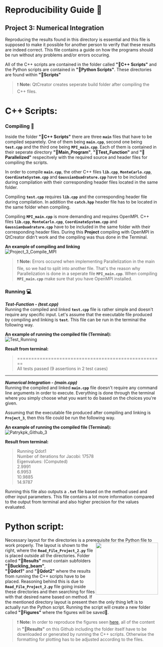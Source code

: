 # Reproducibility Guide :closed_book:


## Project 3: Numerical Integration

Reproducing the results found in this directory is essential and this file is supposed
to make it possible for another person to verify that these results are indeed correct.
This file contains a guide on how the programs should be run without any problems and/or errors occuring.

All of the C++ scripts are contained in the folder called **":file_folder:C++ Scripts"** and the Python scripts are contained in **":file_folder:Python Scripts"**. These directories are found within  **":file_folder:Scripts"**

> :exclamation: **Note:** QtCreator creates seperate build folder after compiling the C++ files.

# C++ Scripts:
### Compiling :link:
Inside the folder **":file_folder:C++ Scripts"** there are three **``main``** files that have to be compiled separetely. One of them being **``main.cpp``**, second one being **``test.cpp``** and the third one being **``MPI_main.cpp``**. Each of them is contained in their seperate directory **":file_folder:Main_Program"**, **":file_folder:Test_Function"** and **":file_folder:Parallelized"** respecitvely with the required source and header files for compiling the scripts.

In order to compile **``main.cpp``**, the other C++ files **``lib.cpp``**, **``MonteCarlo.cpp``**, **``CoordinateSystem.cpp``** and **``GaussianQuadrature.cpp``** have to be included during compilation with their corresponding header files located in the same folder. 

Compiling **``test.cpp``** requires **``lib.cpp``** and the corresponding header file during compilation. In addition the **``catch.hpp``** header file has to be located in the same folder when compiling.

Compiling **``MPI_main.cpp``** is more demanding and requires OpenMPI. C++ files **``lib.cpp``**, **``MonteCarlo.cpp``**, **``CoordinateSystem.cpp``** and **``GaussianQuadrature.cpp``** have to be included in the same folder with their corresponding header files. During this **Project** compiling with OpenMPI in QtCreator didn't work and the compiling was thus done in the Terminal.

**An example of compiling and linking**  
![Project_3_Compile_MPI](https://user-images.githubusercontent.com/54407312/67159388-23797980-f344-11e9-9eb9-fde14aacc733.png)


> :exclamation: **Note:** Errors occured when implementing Parallelization in the main file, so we had to split into another file. That's the reason why Parallelization is done in a seperate file **``MPI_main.cpp``**. When compiling **``MPI_main.cpp``** make sure that you have OpenMPI installed.



### Running :computer:   
***Test-Function - (test.cpp)***  
Running the compiled and linked **``test.cpp``** file is rather simple and doesn't require any specific input. Let's assume  that the executable file produced by compiling and linking is **``test``**. This file can be run in the terminal the following way.

**An example of running the compiled file (Terminal):**  
![Test_Running](https://user-images.githubusercontent.com/54407312/67162027-91339e80-f360-11e9-948c-8c99f60bb6ee.png)

**Result from terminal:**  
> ====================================================  
> All tests passed (9 assertions in 2 test cases)

___
***Numerical Integration - (main.cpp)***  
Running the compiled and linked **``main.cpp``** file doesn't require any command line arguments in order to execute. Everything is done through the terminal where you simply choose what you want to do based on the choices you're given.

Assuming that the executable file produced after compiling and linking is **``Project_3``**, then this file could be run the following way.

**An example of running the compiled file (Terminal):**  
![Patrykpk_Github_3](https://user-images.githubusercontent.com/54407312/67162195-1d929100-f362-11e9-8ad3-f802f620c302.png)


**Result from terminal:**  
>Running Qdot1  
>Number of iterations for Jacobi: 17578  
>Eigenvalues: (Computed)  
>2.9991  
>6.9953  
>10.9885  
>14.9787  


Running this file also outputs a **``.txt``** file based on the method used and other input parameters. This file contains a lot more information compared to the output from terminal and also higher precision for the values evaluated. 
 
# Python script:
Necessary layout for the directories is a prerequisite for the Python file to work properly. <img align ="right" width="205" height="171" src="https://user-images.githubusercontent.com/54407312/65968110-f9c6e400-e462-11e9-99b4-a0e219a32f85.png"> The layout is shown to the right, where the **``Read_File_Project_2.py``** file is placed outside all the directories. Folder called **":file_folder:Results"** must contain subfolders  **":file_folder:Buckling_beam"**,   
**":file_folder:Qdot1"** and **":file_folder:Qdot2"** where the results from running the C++ scripts have to be placed. Reasoning behind this is due to **``Read_File_Project_2.py``** file going inside these directories and then searching for files with that desired name based on method. If the mentioned directory layout is present then the only thing left is to actually run the Python script. Running the script will create a new folder called **":file_folder:Figures"** where the figures will be saved:floppy_disk:.

> :exclamation: **Note:** In order to reproduce the figures seen [here](https://github.com/patrykpk/FYS4150/tree/master/Project_2/Figures), all of the content in **":file_folder:Results"** on this Github including the folder itself have to be downloaded or generated by running the C++ scripts. Otherwise the formatting for plotting has to be adjusted according to the files.

